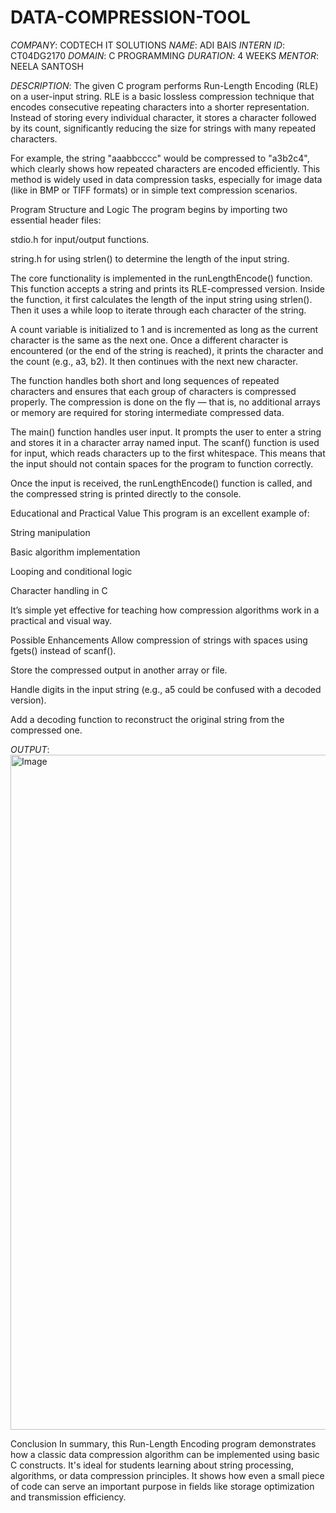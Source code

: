 # DATA-COMPRESSION-TOOL
*COMPANY*: CODTECH IT SOLUTIONS
*NAME*: ADI BAIS
*INTERN ID*: CT04DG2170
*DOMAIN*: C PROGRAMMING
*DURATION*: 4 WEEKS
*MENTOR*: NEELA SANTOSH

*DESCRIPTION*:
The given C program performs Run-Length Encoding (RLE) on a user-input string. RLE is a basic lossless compression technique that encodes consecutive repeating characters into a shorter representation. Instead of storing every individual character, it stores a character followed by its count, significantly reducing the size for strings with many repeated characters.

For example, the string "aaabbcccc" would be compressed to "a3b2c4", which clearly shows how repeated characters are encoded efficiently. This method is widely used in data compression tasks, especially for image data (like in BMP or TIFF formats) or in simple text compression scenarios.

Program Structure and Logic
The program begins by importing two essential header files:

stdio.h for input/output functions.

string.h for using strlen() to determine the length of the input string.

The core functionality is implemented in the runLengthEncode() function. This function accepts a string and prints its RLE-compressed version. Inside the function, it first calculates the length of the input string using strlen(). Then it uses a while loop to iterate through each character of the string.

A count variable is initialized to 1 and is incremented as long as the current character is the same as the next one. Once a different character is encountered (or the end of the string is reached), it prints the character and the count (e.g., a3, b2). It then continues with the next new character.

The function handles both short and long sequences of repeated characters and ensures that each group of characters is compressed properly. The compression is done on the fly — that is, no additional arrays or memory are required for storing intermediate compressed data.

The main() function handles user input. It prompts the user to enter a string and stores it in a character array named input. The scanf() function is used for input, which reads characters up to the first whitespace. This means that the input should not contain spaces for the program to function correctly.

Once the input is received, the runLengthEncode() function is called, and the compressed string is printed directly to the console.

Educational and Practical Value
This program is an excellent example of:

String manipulation

Basic algorithm implementation

Looping and conditional logic

Character handling in C

It’s simple yet effective for teaching how compression algorithms work in a practical and visual way.

Possible Enhancements
Allow compression of strings with spaces using fgets() instead of scanf().

Store the compressed output in another array or file.

Handle digits in the input string (e.g., a5 could be confused with a decoded version).

Add a decoding function to reconstruct the original string from the compressed one.

*OUTPUT*:
<img width="1920" height="1080" alt="Image" src="https://github.com/user-attachments/assets/305e8d03-c023-4818-910b-a6a15270462e" />

Conclusion
In summary, this Run-Length Encoding program demonstrates how a classic data compression algorithm can be implemented using basic C constructs. It's ideal for students learning about string processing, algorithms, or data compression principles. It shows how even a small piece of code can serve an important purpose in fields like storage optimization and transmission efficiency.
